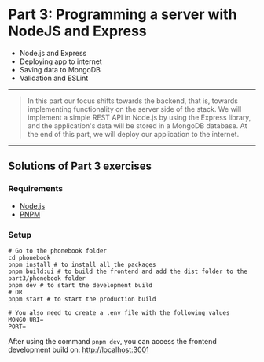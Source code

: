 # Part 3: Programming a server with NodeJS and Express

- Node.js and Express
- Deploying app to internet
- Saving data to MongoDB
- Validation and ESLint

---

> In this part our focus shifts towards the backend, that is, towards implementing functionality on the server side of the stack. We will implement a simple REST API in Node.js by using the Express library, and the application's data will be stored in a MongoDB database. At the end of this part, we will deploy our application to the internet.

---

## Solutions of Part 3 exercises

### Requirements

- [Node.js](https://nodejs.org/en)
- [PNPM](https://pnpm.io/)

### Setup

```shell
# Go to the phonebook folder
cd phonebook
pnpm install # to install all the packages
pnpm build:ui # to build the frontend and add the dist folder to the part3/phonebook folder
pnpm dev # to start the development build
# OR
pnpm start # to start the production build

# You also need to create a .env file with the following values
MONGO_URI=
PORT=
```

After using the command `pnpm dev`, you can access the frontend development build on: [http://localhost:3001](http://localhost:3001/)
